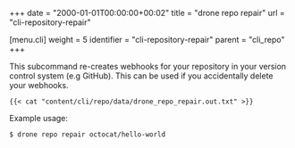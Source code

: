 +++
date = "2000-01-01T00:00:00+00:02"
title = "drone repo repair"
url = "cli-repository-repair"

[menu.cli]
  weight = 5
  identifier = "cli-repository-repair"
  parent = "cli_repo"
+++

This subcommand re-creates webhooks for your repository in your version control system (e.g GitHub). This can be used if you accidentally delete your webhooks.

```text
{{< cat "content/cli/repo/data/drone_repo_repair.out.txt" >}}
```

Example usage:

```text
$ drone repo repair octocat/hello-world
```
